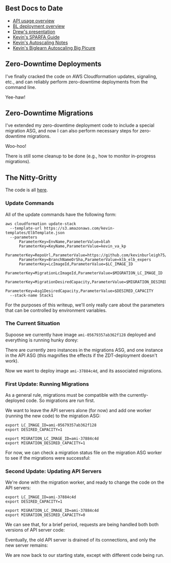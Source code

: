 ## Best Docs to Date
- [API usage overview](https://github.com/openstax/napkin-notes/blob/master/kevin/160921_biglearnApis/api_usage.md)
- [BL deployment overview](https://github.com/openstax/napkin-notes/blob/master/kevin/BiglearnArchitectureDeployment.pdf)
- [Drew's presentation](https://docs.google.com/presentation/d/1qoPqBLD4XqOsIfcM6aJH7IaDQRsxxuA6QBLy4GIZy7w/edit#slide=id.p)
- [Kevin's SPARFA Guide](https://github.com/openstax/sparfa-sandbox/blob/master/klb_sparfa_guide/sparfa_guide.pdf)
- [Kevin's Autoscaling Notes](https://docs.google.com/document/d/1bmn2xYBURE90fiZrdNG5CN28vEBCPJbKukDTbUqntZ4/edit)
- [Kevin's Biglearn Autoscaling Big Picure](https://docs.google.com/document/d/1JGcHIzmHDaDFlQvznzYgsWHuXBRis9qvtwF6pwaYVfQ/edit)

## Zero-Downtime Deployments

I've finally cracked the code
on AWS Cloudformation updates, signaling, etc.,
and can reliably perform zero-downtime deployments
from the command line.

Yee-haw!

## Zero-Downtime Migrations

I've extended my zero-downtime deployment code
to include a special migration ASG,
and now I can also perform necessary steps
for zero-downtime migrations.

Woo-hoo!

There is still some cleanup to be done
(e.g., how to monitor in-progress migrations).

## The Nitty-Gritty

The code is all
[here](https://github.com/kevinburleigh75/aws_autoscaling/tree/klb_elb_expers).

### Update Commands

All of the update commands have the following form:

```
aws cloudformation update-stack 
  --template-url https://s3.amazonaws.com/kevin-templates/ElbTemplate.json 
  --parameters 
      ParameterKey=EnvName,ParameterValue=blah 
      ParameterKey=KeyName,ParameterValue=kevin_va_kp
      ParameterKey=RepoUrl,ParameterValue=https://github.com/kevinburleigh75/aws_autoscaling.git 
      ParameterKey=BranchNameOrSha,ParameterValue=klb_elb_expers 
      ParameterKey=LcImageId,ParameterValue=$LC_IMAGE_ID 
      ParameterKey=MigrationLcImageId,ParameterValue=$MIGRATION_LC_IMAGE_ID
      ParameterKey=MigrationDesiredCapacity,ParameterValue=$MIGRATION_DESIRED_CAPACITY 
      ParameterKey=Asg1DesiredCapacity,ParameterValue=$DESIRED_CAPACITY 
  --stack-name Stack1
```

For the purposes of this writeup,
we'll only really care about the parameters 
that can be controlled by environment variables.

### The Current Situation

Supoose we currently have image `ami-05679357ab362f128` deployed 
and everything is running hunky dorey:

There are currently zero instances
in the migrations ASG,
and one instance in the API ASG
(this magnifies the effects
if the ZDT-deployment doesn't work).

Now we want to deploy image `ami-37884c4d`,
and its associated migrations.

### First Update: Running Migrations

As a general rule,
migrations must be compatible
with the currently-deployed code.
So migrations are run first.

We want to leave the API servers alone (for now)
and add one worker (running the new code)
to the migration ASG:

```
export LC_IMAGE_ID=ami-05679357ab362f128
export DESIRED_CAPACITY=1

export MIGRATION_LC_IMAGE_ID=ami-37884c4d
export MIGRATION_DESIRED_CAPACITY=1
```

For now, 
we can check a migration status file
on the migration ASG worker
to see if the migrations were successful:

### Second Update: Updating API Servers

We're done with the migration worker,
and ready to change the code on the API servers:

```
export LC_IMAGE_ID=ami-37884c4d
export DESIRED_CAPACITY=1

export MIGRATION_LC_IMAGE_ID=ami-37884c4d
export MIGRATION_DESIRED_CAPACITY=0
```

We can see that,
for a brief period,
requests are being handled
both both versions of API server code:

Eventually, the old API server
is drained of its connections,
and only the new server remains:

We are now back to our starting state,
except with different code being run.


